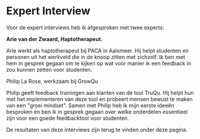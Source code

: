 # Expert Interview

Voor de expert interviews heb ik afgesproken met twee experts:

**Arie van der Zwaard, Haptotherapeut.**

Arie werkt als haptotherapeut bij PACA in Aalsmeer. Hij helpt studenten en personen uit het werkveld die in de knoop zitten met zichzelf. Ik ben met hem in gesprek gegaan om te kijken op wat voor manier ik een feedback in zou kunnen zetten voor studenten.

Philip La Rose, werkzaam bij GrowQu

Philip geeft feedback trainingen aan klanten van de tool TruQu. Hij helpt hun met het implementeren van deze tool en probeert mensen bewust te maken van een "groei mindset". Samen met Philip heb ik mijn eerste ideeën besproken en ben ik in gesprek gegaan over welke onderdelen essentieel zijn voor een goede feedbacktool voor studenten.

De resultaten van deze interviews zijn terug te vinden onder deze pagina.

